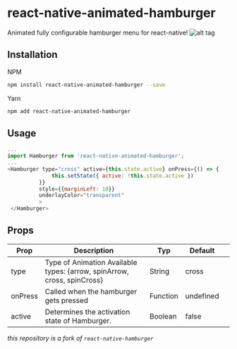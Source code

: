 # react-native-animated-hamburger
Animated fully configurable hamburger menu for react-native!
![alt tag](gif/hamburger.gif)

## Installation
NPM
```bash
npm install react-native-animated-hamburger --save
```

Yarn
```bash
npm add react-native-animated-hamburger
```

## Usage
```javascript
...
import Hamburger from 'react-native-animated-hamburger';
...
<Hamburger type="cross" active={this.state.active} onPress={() => {
              this.setState({ active: !this.state.active })
          }}
          style={{marginLeft: 10}}
          underlayColor="transparent"
          >
 </Hamburger>
```

## Props
| Prop    | Description                                                               | Typ      | Default   |   |
|---------|---------------------------------------------------------------------------|----------|-----------|---|
| type    | Type of Animation   Available types: {arrow, spinArrow, cross, spinCross} | String   | cross     |   |
| onPress | Called when the hamburger gets pressed                                    | Function | undefined |   |
| active  | Determines the activation state of Hamburger.                             | Boolean  | false     |   |


*this repository is a fork of `react-native-hamburger`*
